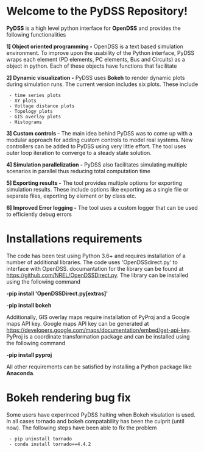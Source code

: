 ﻿# Welcome to the PyDSS Repository!

**PyDSS** is a high level python interface for **OpenDSS** and provides the following functionalities

**1] Object oriented programming -** OpenDSS is a text based simulation environment. To improve upon the usability of the Python interface, PyDSS wraps each element (PD elements, PC elements, Bus and Circuits) as a object in python. Each of these objects have functions that facilitate 

**2]	Dynamic visualization -** PyDSS uses **Bokeh** to render dynamic plots during simulation runs. The current version includes six plots. These include
	
	 - time series plots
	 - XY plots
	 - Voltage distance plots
	 - Topology plots
	 - GIS overlay plots
	 - Histograms
**3]	Custom controls -**  The main idea behind PyDSS was to come up with a modular approach for adding custom controls to model real systems. New controllers can be added to PyDSS using very little effort. The tool uses outer loop iteration to converge to a steady state solution.
 
**4]	Simulation parallelization -** PyDSS also facilitates simulating multiple scenarios in parallel thus reducing total computation time
 
**5]	Exporting results -**  The tool provides multiple options for exporting simulation results. These include options like exporting as a single file or separate files, exporting by element or by class etc.
 
**6]	Improved Error logging -**  The tool uses a custom logger that can be used to efficiently debug errors 


# Installations requirements

The code has been test using Python 3.6+ and requires installation of a number of additional libraries. The code uses 'OpenDSSdirect.py' to interface with OpenDSS. documantation for the library can be found at https://github.com/NREL/OpenDSSDirect.py. The library can be installed using the following command

 **-pip install 'OpenDSSDirect.py[extras]'**

 **-pip install bokeh**
 
Additionally, GIS overlay maps require installation of PyProj and a Google maps API key. Google maps API key can be generated at https://developers.google.com/maps/documentation/embed/get-api-key. PyProj is a coordinate transformation package and can be installed using the following command

 **-pip install pyproj**
 
 All other requirements can be satisfied by installing a Python package like **Anaconda**.

# Bokeh rendering bug fix

Some users have experinced PyDSS halting when Bokeh visulation is used. In all cases tornado and bokeh compatability has been the culprit (until now). The following steps have been able to fix the problem
	
	 - pip uninstall tornado
	 - conda install tornado==4.4.2
